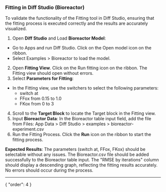 ### Fitting in Diff Studio (Bioreactor)
To validate the functionality of the Fitting tool in Diff Studio, ensuring that the fitting process is executed correctly and the results are accurately visualized.

1. Open **Diff Studio** and Load **Bioreactor Model**:
* Go to Apps and run Diff Studio. Click on the Open model icon on the ribbon.
* Select Examples > Bioreactor to load the model.
2. Open **Fitting View**. Click on the Run fitting icon on the ribbon. The Fitting view should open without errors.
3. Select **Parameters for Fitting**:
* In the Fitting view, use the switchers to select the following parameters:
  * switch at
  * FFox from 0.15 to 1.0
  * FKox from 0 to 3
4. Scroll to the **Target Block** to locate the Target block in the Fitting view. 
5. Input **Bioreactor Data**: In the Bioreactor table input field, add the file from Files: App Data > Diff Studio > examples > bioreactor-experiment.csv
6. Run the Fitting Process. Click the **Run** icon on the ribbon to start the fitting process.

**Expected Results**: The parameters (switch at, FFox, FKox) should be selectable without any issues. The Bioreactor.csv file should be added successfully to the Bioreactor table input. The "RMSE by iterations" column should display a descending graph, reflecting the fitting results accurately. No errors should occur during the process.

---
{
  "order": 4
}